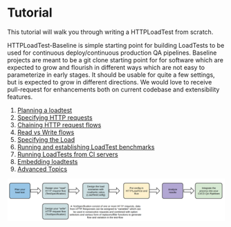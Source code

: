 # Tutorial

This tutorial will walk you through writing a HTTPLoadTest from scratch. 

HTTPLoadTest-Baseline is simple starting point for building LoadTests to be used for continuous deploy/continuous production
QA pipelines. Baseline projects are meant to be a git clone starting point for for software which are expected to grow and
flourish in different ways which are not easy to parameterize in early stages. It should be usable for quite a few settings,
but is expected to grow in different directions. We would love to receive pull-request for enhancements both on current
codebase and extensibility features.


1. [Planning a loadtest](01-planning.md)
2. [Specifying HTTP requests](02-testspefication.md)
3. [Chaining HTTP request flows](03-chaining-requests.md)
4. [Read vs Write flows](04-read-write-flows.md)
5. [Specifying the Load](05-loadtest-config.md)
6. [Running and establishing LoadTest benchmarks](06-benchmarks.md)
7. [Running LoadTests from CI servers](07-running-from-CI.md)
8. [Embedding loadtests](08-running-as-embedded-tests.md)
9. [Advanced Topics](09-advanced-topics.md)

![The flow of LoadTest investments](https://github.com/Cantara/HTTPLoadTest-Baseline/raw/master/images/HTTPLoadTest-FullProcessFlow.png)
